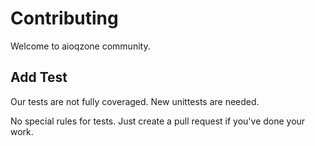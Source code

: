 # Contributing

Welcome to aioqzone community.

## Add Test

Our tests are not fully coveraged. New unittests are needed.

No special rules for tests. Just create a pull request if you've done your work.
